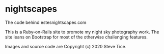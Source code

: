 # nightscapes
The code behind estesnightscapes.com

This is a Ruby-on-Rails site to promote my night sky photography work. The site leans on Bootstrap for most of the otherwise challenging features.

Images and source code are Copyright (c) 2020 Steve Tice.
